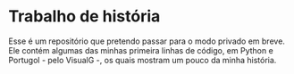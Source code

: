 # Trabalho de história

Esse é um repositório que pretendo passar para o modo privado em breve. Ele contém algumas das minhas primeira linhas de código, em Python e Portugol - pelo VisualG -, os quais mostram um pouco da minha história.
